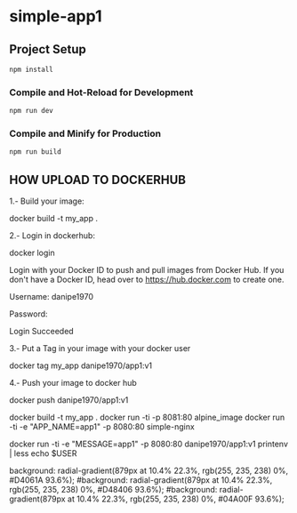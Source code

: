# simple-app1

## Project Setup

```sh
npm install
```

### Compile and Hot-Reload for Development

```sh
npm run dev
```

### Compile and Minify for Production

```sh
npm run build
```

## HOW UPLOAD TO DOCKERHUB

1.- Build your image:

docker build -t my_app . 

2.- Login in dockerhub:

docker login 

Login with your Docker ID to push and pull images from Docker Hub. If you don't have a Docker ID, head over to https://hub.docker.com to create one.

Username: danipe1970

Password: 

Login Succeeded

3.- Put a Tag in your image with your docker user

docker tag my_app danipe1970/app1:v1

4.- Push your image to docker hub

docker push danipe1970/app1:v1


docker build -t my_app . 
docker run -ti -p 8081:80 alpine_image
docker run -ti -e "APP_NAME=app1" -p 8080:80 simple-nginx

docker run -ti -e "MESSAGE=app1" -p 8080:80 danipe1970/app1:v1
printenv | less
echo $USER

   background: radial-gradient(879px at 10.4% 22.3%, rgb(255, 235, 238) 0%, #D4061A 93.6%);
  #background: radial-gradient(879px at 10.4% 22.3%, rgb(255, 235, 238) 0%, #D48406 93.6%);
  #background: radial-gradient(879px at 10.4% 22.3%, rgb(255, 235, 238) 0%, #04A00F 93.6%);